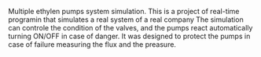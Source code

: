   Multiple ethylen pumps system simulation. 
  This is a project of real-time programin that simulates a real system of a real company
  The simulation can controle the condition of the valves, and the pumps react automatically turning ON/OFF in case of danger.
  It was designed to protect the pumps in case of failure measuring the flux and the preasure.
  
